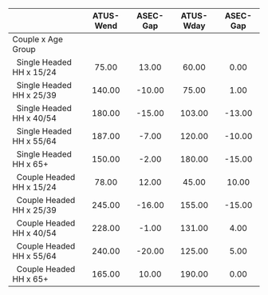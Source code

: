 
|                      |    ATUS-Wend |     ASEC-Gap |    ATUS-Wday |     ASEC-Gap |
| -------------------- | :----------: | :----------: | :----------: | :----------: |
| Couple x Age Group   |              |              |              |              |
| &nbsp;&nbsp;Single Headed HH x 15/24 |        75.00 |        13.00 |        60.00 |         0.00 |
| &nbsp;&nbsp;Single Headed HH x 25/39 |       140.00 |       -10.00 |        75.00 |         1.00 |
| &nbsp;&nbsp;Single Headed HH x 40/54 |       180.00 |       -15.00 |       103.00 |       -13.00 |
| &nbsp;&nbsp;Single Headed HH x 55/64 |       187.00 |        -7.00 |       120.00 |       -10.00 |
| &nbsp;&nbsp;Single Headed HH x 65+ |       150.00 |        -2.00 |       180.00 |       -15.00 |
| &nbsp;&nbsp;Couple Headed HH x 15/24 |        78.00 |        12.00 |        45.00 |        10.00 |
| &nbsp;&nbsp;Couple Headed HH x 25/39 |       245.00 |       -16.00 |       155.00 |       -15.00 |
| &nbsp;&nbsp;Couple Headed HH x 40/54 |       228.00 |        -1.00 |       131.00 |         4.00 |
| &nbsp;&nbsp;Couple Headed HH x 55/64 |       240.00 |       -20.00 |       125.00 |         5.00 |
| &nbsp;&nbsp;Couple Headed HH x 65+ |       165.00 |        10.00 |       190.00 |         0.00 |

